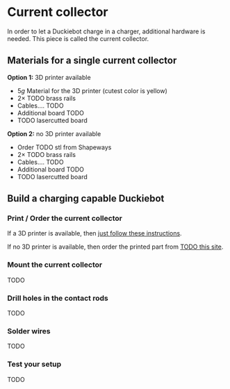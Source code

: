 # Current collector

In order to let a Duckiebot charge in a charger, additional hardware is needed. This piece is called the current collector.

## Materials for a single current collector

**Option 1:** 3D printer available

* $5g$ Material for the 3D printer (cutest color is yellow)
* $2 \times$ TODO brass rails
* Cables.... TODO
* Additional board TODO
* TODO lasercutted board

**Option 2:** no 3D printer available

* Order TODO stl from Shapeways
* $2 \times$ TODO brass rails
* Cables.... TODO
* Additional board TODO
* TODO lasercutted board


## Build a charging capable Duckiebot

### Print / Order the current collector

If a 3D printer is available, then [just follow these instructions](https://www.thingiverse.com/thing:2996297#instructions).

If no 3D printer is available, then order the printed part from [TODO this site](https://todo.com).


### Mount the current collector

TODO

### Drill holes in the contact rods

TODO

### Solder wires

TODO

### Test your setup

TODO
